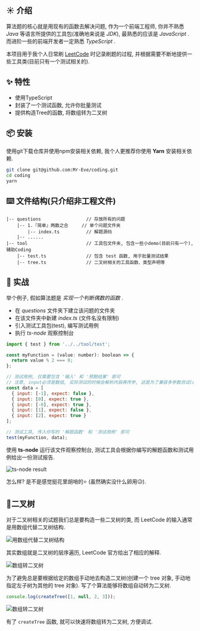 ## ☀️ 介绍

算法题的核心就是用现有的函数去解决问题, 作为一个前端工程师, 你并不熟悉 *Java* 等语言所提供的工具包(准确地来说是 *JDK*), 最熟悉的应该是 *JavaScript* . 而进阶一些的前端开发者一定熟悉 *TypeScript* .

本项目用于我个人日常刷 [LeetCode](https://leetcode-cn.com/) 时记录刷题的过程, 并根据需要不断地提供一些工具类(目前只有一个测试相关的).


## ✨ 特性

- 使用TypeScript
- 封装了一个测试函数, 允许你批量测试
- 提供构造Tree的函数, 将数组转为二叉树


## 📦 安装

使用git下载仓库并使用npm安装相关依赖, 我个人更推荐你使用 **Yarn** 安装相关依赖.

```bash
git clone git@github.com:Mr-Eve/coding.git
cd coding
yarn
```
## ⌨️ 文件结构(只介绍非工程文件)

    |-- questions                 // 存放所有的问题
        |-- 1.『简单』两数之合     // 单个问题文件夹
            |-- index.ts          // 解题源码
        |-- ......
    |-- tool                      // 工具包文件夹, 包含一些小demo(目前只有一个), 辅助Coding
        |-- test.ts               // 包含 test 函数, 用于批量测试结果
        |-- tree.ts               // 二叉树相关的工具函数、类型声明等


## 🔨 实战

举个例子, 假如算法题是 *实现一个判断偶数的函数* .
- 在 *questions* 文件夹下建立该问题的文件夹
- 在该文件夹中新建 *index.ts* (文件名没有限制)
- 引入测试工具包(test), 编写测试用例
- 执行 *ts-node* 观察控制台

```javascript
import { test } from '../../tool/test';

const myFunction = (value: number): boolean => {
  return value % 2 === 0;
};

// 测试用例, 仅需要包含 '输入' 和 '预期结果' 即可
// 注意, input必须是数组, 实际测试的时候会解析内容再传参, 这是为了兼容多参数测试(arg1, arg2...)
const data = [
  { input: [-1], expect: false },
  { input: [0], expect: true },
  { input: [-0], expect: true },
  { input: [1], expect: false },
  { input: [2], expect: true }
];

// 测试工具, 传入你写的 '解题函数' 和 '测试用例' 即可
test(myFunction, data);
```

使用 **ts-node** 运行该文件观察控制台, 测试工具会根据你编写的解题函数和测试用例给出一份测试报告. 

![ts-node result](https://file.qingflow.com/uploads/file/24e3aece-3710-49ec-9f10-3a207f3c98e3.png)

怎么样? 是不是感觉挺花里胡哨的⭐ (虽然确实没什么卵用😥). 

## 🌲二叉树

对于二叉树相关的试题我们总是要构造一些二叉树的类, 而 LeetCode 的输入通常是用数组代替二叉树结构.

![用数组代替二叉树结构](https://file.qingflow.com/uploads/file/c3a6f01b-618b-48e8-b5ba-3c5340d28b52.png)

其实数组就是二叉树的层序遍历, LeetCode 官方给出了相应的解释. 

![数组转二叉树](https://file.qingflow.com/uploads/file/6579e7d0-d908-443a-8b1a-bf3629c340b2.png)

为了避免总是要根据给定的数组手动地去构造二叉树(创建一个 tree 对象, 手动地指定左子树为其他的 tree 对象). 写了个算法能够将数组自动转为二叉树. 

``` typescript
console.log(createTree([1, null, 2, 3]));
```

![数组转二叉树](https://file.qingflow.com/uploads/file/8975438c-ea58-4f74-8b6c-d32926b01a1c.png)


有了 `createTree` 函数, 就可以快速将数组转为二叉树, 方便调试. 